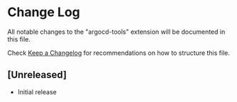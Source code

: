 # Change Log

All notable changes to the "argocd-tools" extension will be documented in this file.

Check [Keep a Changelog](http://keepachangelog.com/) for recommendations on how to structure this file.

## [Unreleased]

- Initial release